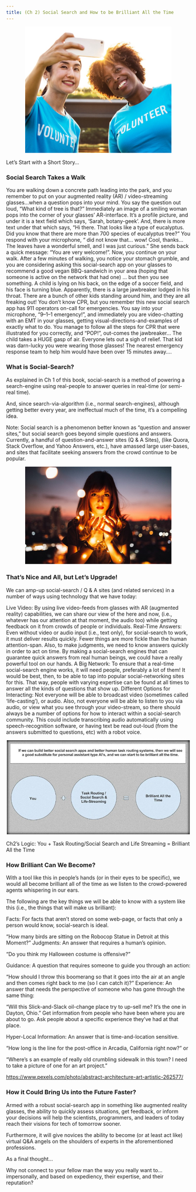 ```yaml
---
title: (Ch 2) Social Search and How to be Brilliant All the Time
---
```

<div style="text-align:center"><img src ="https://raw.githubusercontent.com/CrowdsourcingKC/crowdsourcingshortcut/master/images/ch2/162zf779YjVfSHl6OCCleMA.jpeg" alt="two people looking into a smartphone" width="400" /></div>


Let’s Start with a Short Story…

### Social Search Takes a Walk

You are walking down a concrete path leading into the park, and you remember to put on your augmented reality (AR) / video-streaming glasses…when a question pops into your mind.
You say the question out loud, “What kind of tree is that?”
Immediately an image of a smiling woman pops into the corner of your glasses’ AR-interface. It’s a profile picture, and under it is a text field which says, ‘Sarah, botany-geek’. And, there is more text under that which says,
“Hi there. That looks like a type of eucalyptus. Did you know that there are more than 700 species of eucalyptus tree?”
You respond with your microphone, “ did not know that… wow! Cool, thanks… The leaves have a wonderful smell, and I was just curious.”
She sends back a quick message: “You are very welcome!”.
Now, you continue on your walk.
After a few minutes of walking, you notice your stomach grumble, and you are considering asking this social-search app on your glasses to recommend a good vegan BBQ-sandwich in your area (hoping that someone is active on the network that had one)
… but then you see something.
A child is lying on his back, on the edge of a soccer field, and his face is turning blue. Apparently, there is a large jawbreaker lodged in his throat. There are a bunch of other kids standing around him, and they are all freaking out!
You don’t know CPR, but you remember this new social search app has 911 operators on-call for emergencies.
You say into your microphone, “9–1–1 emergency!”, and immediately you are video-chatting with an EMT in your glasses, getting visual-directions-and-examples of exactly what to do.
You manage to follow all the steps for CPR that were illustrated for you correctly, and “POP!”, out-comes the jawbreaker… The child takes a HUGE gasp of air. Everyone lets out a sigh of relief.
That kid was darn-lucky you were wearing those glasses! The nearest emergency response team to help him would have been over 15 minutes away….

### What is Social-Search?
As explained in Ch 1 of this book, social-search is a method of powering a search-engine using real-people to answer queries in real-time (or semi-real time).

And, since search-via-algorithm (i.e., normal search-engines), although getting better every year, are ineffectual much of the time, it’s a compelling idea.

Note: Social search is a phenomenon better known as “question and answer sites,” but social search goes beyond simple questions and answers.
Currently, a handful of question-and-answer sites (Q & A Sites), (like Quora, Stack Overflow, and Yahoo Answers, etc.), have amassed large user-bases, and sites that facilitate seeking answers from the crowd continue to be popular.


<div style="text-align:center"><img src ="https://raw.githubusercontent.com/CrowdsourcingKC/crowdsourcingshortcut/master/images/ch2/19wMsZbNxWIv4dAkzqPEXuA.jpeg" alt="woman holding lights in her hands and staring into the camera" width="400" /></div>

### That’s Nice and All, but Let’s Upgrade!

We can amp-up social-search / Q & A sites (and related services) in a number of ways using technology that we have today:

Live Video: By using live video-feeds from glasses with AR (augmented reality) capabilities, we can share our view of the here and now, (i.e., whatever has our attention at that moment, the audio too) while getting feedback on it from crowds of people or individuals.
Real-Time Answers: Even without video or audio input (i.e., text only), for social-search to work, it must deliver results quickly. Fewer things are more fickle than the human attention-span. Also, to make judgments, we need to know answers quickly in order to act on time. By making a social-search engines that can guarantee quick answers from real human beings, we could have a really powerful tool on our hands.
A Big Network: To ensure that a real-time social-search engine works, it will need people, preferably a lot of them! It would be best, then, to be able to tap into popular social-networking sites for this. That way, people with varying expertise can be found at all times to answer all the kinds of questions that show up.
Different Options for Interacting: Not everyone will be able to broadcast video (sometimes called ‘life-casting’), or audio. Also, not everyone will be able to listen to you via audio, or view what you see through your video-stream, so there should always be a number of options for how to interact within a social-search community. This could include transcribing audio automatically using speech-recognition software, or having text be read out-loud (from the answers submitted to questions, etc) with a robot voice.

<div style="text-align:center"><img src ="https://raw.githubusercontent.com/CrowdsourcingKC/crowdsourcingshortcut/master/images/ch2/1yYhVhxRh-GTACEXeZxR1ZQ.jpeg" alt="diagram of chapter 2's logic" width="500" /></div>

Ch2’s Logic: You + Task Routing/Social Search and Life Streaming = Brilliant All the Time

### How Brilliant Can We Become?
With a tool like this in people’s hands (or in their eyes to be specific), we would all become brilliant all of the time as we listen to the crowd-powered agents whispering in our ears.

The following are the key things we will be able to know with a system like this (i.e., the things that will make us brilliant):


Facts:
For facts that aren’t stored on some web-page, or facts that only a person would know, social-search is ideal.

“How many birds are sitting on the Robocop Statue in Detroit at this Moment?”
Judgments:
An answer that requires a human’s opinion.

“Do you think my Halloween costume is offensive?”

Guidance:
A question that requires someone to guide you through an action:

“How should I throw this boomerang so that it goes into the air at an angle and then comes right back to me (so I can catch it)?”
Experience:
An answer that needs the perspective of someone who has gone through
the same thing:

“Will this Slick-and-Slack oil-change place try to up-sell me? It’s the
one in Dayton, Ohio.”
Get information from people who have been where you are about to go.
Ask people about a specific experience they’ve had at that place.

Hyper-Local Information:
An answer that is time-and-location sensitive.

“How long is the line for the post-office in Arcadia, California right now?”
or

“Where’s s an example of really old crumbling sidewalk in this town? I need to take a picture of one for an art project.”

https://www.pexels.com/photo/abstract-architecture-art-artistic-262577/

### How it Could Bring Us into the Future Faster?
Armed with a robust social-search app in something like augmented reality glasses, the ability to quickly assess situations, get feedback, or inform your decisions will help the scientists, programmers, and leaders of today reach their visions for tech of tomorrow sooner.

Furthermore, it will give novices the ability to become (or at least act like) virtual Q&A angels on the shoulders of experts in the aforementioned professions.

As a final thought…

Why not connect to your fellow man the way you really want to… impersonally, and based on expediency, their expertise, and their reputation?
